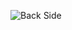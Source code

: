![Back Side](https://github.com/wroqabatyacaesar2023/CaesarProject/assets/145048454/c243680e-6195-49e7-bcb3-3efa073a697f)
